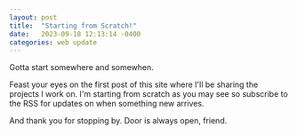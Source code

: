 ```yaml
---
layout: post
title:  "Starting from Scratch!"
date:   2023-09-18 12:13:14 -0400
categories: web update
---
```


Gotta start somewhere and somewhen. 

Feast your eyes on the first post of this site where I'll be sharing the projects I work on. I'm starting from scratch as you may see so subscribe to the RSS for updates on when something new arrives.

And thank you for stopping by. Door is always open, friend.